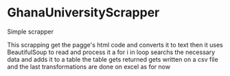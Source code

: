 # GhanaUniversityScrapper
Simple scrapper

This scrapping get the pagge's html code and converts it to text
then it uses BeautifulSoup to read and process it
a for i in loop searchs the necessary data and adds it to a table
the table gets returned
gets written on a csv file
and the last transformations are done on excel as for now
